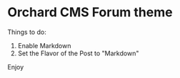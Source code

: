Orchard CMS Forum theme
=================

Things to do:

1. Enable Markdown
2. Set the Flavor of the Post to "Markdown"

Enjoy
